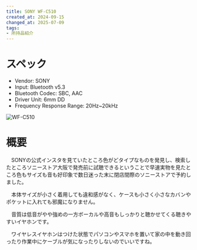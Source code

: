 ```yaml
---
title: SONY WF-C510
created_at: 2024-09-15
changed_at: 2025-07-09
tags:
- 所持品紹介
---
```


# スペック
- Vendor: SONY
- Input: Bluetooth v5.3
- Bluetooth Codec: SBC, AAC
- Driver Unit: 6mm DD
- Frequency Response Range: 20Hz~20kHz

![WF-C510](https://media.misskeyusercontent.jp/io/2e5c3b2f-971a-4fa3-8bb0-235bcddf53a3.jpg)

# 概要
　SONYの公式インスタを見ていたところ色がどタイプなものを発見し、検索したところソニーストア大阪で発売前に試聴できるということで早速実物を見たところ色もサイズも音も好印象で数日迷った末に閉店間際のソニーストアで予約しました。

　本体サイズが小さく着用しても違和感がなく、ケースも小さく小さなカバンやポケットに入れても邪魔になりません。

　音質は低音がやや強めの一方ボーカルや高音もしっかりと聴かせてくる聴きやすいイヤホンです。

　ワイヤレスイヤホンはつけた状態でパソコンやスマホを置いて家の中を動き回ったり作業中にケーブルが気になったりしないのでいいですね。